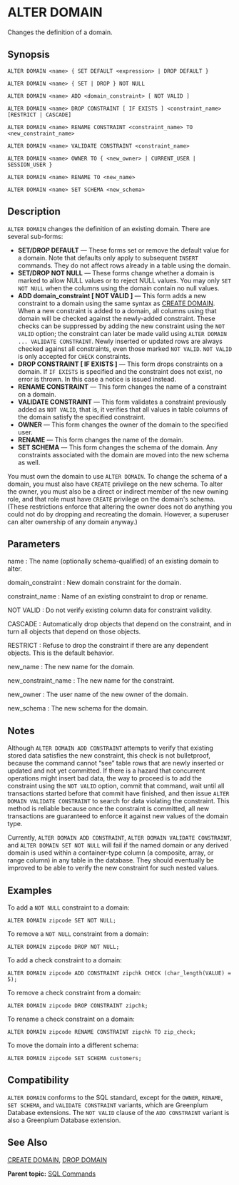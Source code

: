 # ALTER DOMAIN

Changes the definition of a domain.

## Synopsis

``` {#sql_command_synopsis}
ALTER DOMAIN <name> { SET DEFAULT <expression> | DROP DEFAULT }

ALTER DOMAIN <name> { SET | DROP } NOT NULL

ALTER DOMAIN <name> ADD <domain_constraint> [ NOT VALID ]

ALTER DOMAIN <name> DROP CONSTRAINT [ IF EXISTS ] <constraint_name> [RESTRICT | CASCADE]

ALTER DOMAIN <name> RENAME CONSTRAINT <constraint_name> TO <new_constraint_name>

ALTER DOMAIN <name> VALIDATE CONSTRAINT <constraint_name>
  
ALTER DOMAIN <name> OWNER TO { <new_owner> | CURRENT_USER | SESSION_USER }
  
ALTER DOMAIN <name> RENAME TO <new_name>

ALTER DOMAIN <name> SET SCHEMA <new_schema>
```

## Description

`ALTER DOMAIN` changes the definition of an existing domain. There are several sub-forms:

-   **SET/DROP DEFAULT** — These forms set or remove the default value for a domain. Note that defaults only apply to subsequent `INSERT` commands. They do not affect rows already in a table using the domain.
-   **SET/DROP NOT NULL** — These forms change whether a domain is marked to allow NULL values or to reject NULL values. You may only `SET NOT NULL` when the columns using the domain contain no null values.
-   **ADD domain_constraint [ NOT VALID ]** — This form adds a new constraint to a domain using the same syntax as [CREATE DOMAIN](CREATE_DOMAIN.html). When a new constraint is added to a domain, all columns using that domain will be checked against the newly-added constraint. These checks can be suppressed by adding the new constraint using the `NOT VALID` option; the constraint can later be made valid using `ALTER DOMAIN ... VALIDATE CONSTRAINT`. Newly inserted or updated rows are always checked against all constraints, even those marked `NOT VALID`. `NOT VALID` is only accepted for `CHECK` constraints.
-   **DROP CONSTRAINT [ IF EXISTS ]** — This form drops constraints on a domain. If `IF EXISTS` is specified and the constraint does not exist, no error is thrown. In this case a notice is issued instead.
-   **RENAME CONSTRAINT** — This form changes the name of a constraint on a domain.
-   **VALIDATE CONSTRAINT** — This form validates a constraint previously added as `NOT VALID`, that is, it verifies that all values in table columns of the domain satisfy the specified constraint.
-   **OWNER** — This form changes the owner of the domain to the specified user.
-   **RENAME** — This form changes the name of the domain.
-   **SET SCHEMA** — This form changes the schema of the domain. Any constraints associated with the domain are moved into the new schema as well.

You must own the domain to use `ALTER DOMAIN`. To change the schema of a domain, you must also have `CREATE` privilege on the new schema. To alter the owner, you must also be a direct or indirect member of the new owning role, and that role must have `CREATE` privilege on the domain's schema. (These restrictions enforce that altering the owner does not do anything you could not do by dropping and recreating the domain. However, a superuser can alter ownership of any domain anyway.)

## Parameters

name
:   The name (optionally schema-qualified) of an existing domain to alter.

domain_constraint
:   New domain constraint for the domain.

constraint_name
:   Name of an existing constraint to drop or rename.

NOT VALID
:   Do not verify existing column data for constraint validity.

CASCADE
:   Automatically drop objects that depend on the constraint, and in turn all objects that depend on those objects.

RESTRICT
:   Refuse to drop the constraint if there are any dependent objects. This is the default behavior.

new_name
:   The new name for the domain.

new_constraint_name
:   The new name for the constraint.

new_owner
:   The user name of the new owner of the domain.

new_schema
:   The new schema for the domain.

## Notes

Although `ALTER DOMAIN ADD CONSTRAINT` attempts to verify that existing stored data satisfies the new constraint, this check is not bulletproof, because the command cannot “see” table rows that are newly inserted or updated and not yet committed. If there is a hazard that concurrent operations might insert bad data, the way to proceed is to add the constraint using the `NOT VALID` option, commit that command, wait until all transactions started before that commit have finished, and then issue `ALTER DOMAIN VALIDATE CONSTRAINT` to search for data violating the constraint. This method is reliable because once the constraint is committed, all new transactions are guaranteed to enforce it against new values of the domain type.

Currently, `ALTER DOMAIN ADD CONSTRAINT`, `ALTER DOMAIN VALIDATE CONSTRAINT`, and `ALTER DOMAIN SET NOT NULL` will fail if the named domain or any derived domain is used within a container-type column (a composite, array, or range column) in any table in the database. They should eventually be improved to be able to verify the new constraint for such nested values.

## Examples

To add a `NOT NULL` constraint to a domain:

```
ALTER DOMAIN zipcode SET NOT NULL;
```

To remove a `NOT NULL` constraint from a domain:

```
ALTER DOMAIN zipcode DROP NOT NULL;
```

To add a check constraint to a domain:

```
ALTER DOMAIN zipcode ADD CONSTRAINT zipchk CHECK (char_length(VALUE) = 5);
```

To remove a check constraint from a domain:

```
ALTER DOMAIN zipcode DROP CONSTRAINT zipchk;
```

To rename a check constraint on a domain:

```
ALTER DOMAIN zipcode RENAME CONSTRAINT zipchk TO zip_check;
```

To move the domain into a different schema:

```
ALTER DOMAIN zipcode SET SCHEMA customers;
```

## Compatibility

`ALTER DOMAIN` conforms to the SQL standard, except for the `OWNER`, `RENAME`, `SET SCHEMA`, and `VALIDATE CONSTRAINT` variants, which are Greenplum Database extensions. The `NOT VALID` clause of the `ADD CONSTRAINT` variant is also a Greenplum Database extension.

## See Also

[CREATE DOMAIN](CREATE_DOMAIN.html), [DROP DOMAIN](DROP_DOMAIN.html)

**Parent topic:** [SQL Commands](../sql_commands/sql_ref.html)

